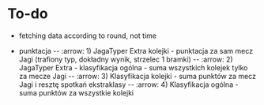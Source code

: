 # To-do
- fetching data according to round, not time

- punktacja
-- :arrow: 1) JagaTyper Extra kolejki - punktacja za sam mecz Jagi (trafiony typ, dokładny wynik, strzelec 1 bramki)
-- :arrow: 2) JagaTyper Extra - klasyfikacja ogólna - suma wszystkich kolejek tylko za mecze Jagi
-- :arrow: 3) Klasyfikacja kolejki - suma punktów za mecz Jagi i resztę spotkań ekstraklasy
-- :arrow: 4) Klasyfikacja ogólna - suma punktów za wszystkie kolejki